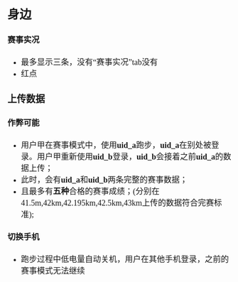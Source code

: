 <font size=4 face='楷体'>

## 身边
#### 赛事实况
- 最多显示三条，没有“赛事实况”tab没有
- 红点  
  
### 上传数据  

#### 作弊可能  

- 用户甲在赛事模式中，使用**uid_a**跑步，**uid_a**在别处被登录。用户甲重新使用**uid_b**登录，**uid_b**会接着之前**uid_a**的数据上传；  
- 此时，会有**uid_a**和**uid_b**两条完整的赛事数据；  
- 且最多有**五种**合格的赛事成绩；(分别在41.5m,42km,42.195km,42.5km,43km上传的数据符合完赛标准);  

#### 切换手机  

- 跑步过程中低电量自动关机，用户在其他手机登录，之前的赛事模式无法继续 

</font>